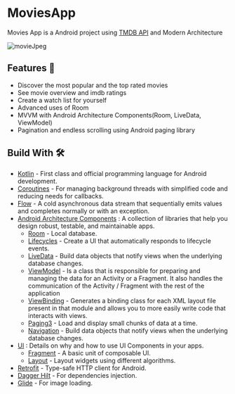 # MoviesApp
Movies App is a Android project using [TMDB API](https://developers.themoviedb.org/3/getting-started/introduction) and Modern Architecture

![movieJpeg](https://user-images.githubusercontent.com/73065590/236443971-b773ba90-bc54-435e-9daf-2b888b65a1c3.jpg)



##  Features 🌟 
*   Discover the most popular and the top rated movies
*   See movie overview and imdb ratings
*   Create a watch list for yourself
*   Advanced uses of Room
*   MVVM with Android Architecture Components(Room, LiveData, ViewModel)
*   Pagination and endless scrolling using Android paging library

## Build With 🛠

- [Kotlin](https://kotlinlang.org/) - First class and official programming language for Android development.
- [Coroutines](https://kotlinlang.org/docs/reference/coroutines-overview.html) - For managing background threads with simplified code and reducing needs for callbacks.
- [Flow](https://developer.android.com/kotlin/flow) - A cold asynchronous data stream that sequentially emits values and completes normally or with an exception.
- [Android Architecture Components](https://developer.android.com/topic/libraries/architecture) : A collection of libraries that help you design robust, testable, and maintainable apps.
  - [Room](https://developer.android.com/training/data-storage/room) - Local database.
  - [Lifecycles](https://developer.android.com/jetpack/androidx/releases/lifecycle) - Create a UI that automatically responds to lifecycle events.
  - [LiveData](https://developer.android.com/reference/kotlin/androidx/lifecycle/LiveData) - Build data objects that notify views when the underlying database changes.
  - [ViewModel](https://developer.android.com/reference/android/arch/lifecycle/ViewModel) - Is a class that is responsible for preparing and managing the data for an Activity or a Fragment. It also handles the communication of the Activity / Fragment with the rest of the application
  - [ViewBinding](https://developer.android.com/topic/libraries/view-binding) - Generates a binding class for each XML layout file present in that module and allows you to more easily write code that interacts with views.
  - [Paging3](https://kotlinlang.org/) - Load and display small chunks of data at a time.
  - [Navigation](https://developer.android.com/jetpack/androidx/releases/navigation) - Build data objects that notify views when the underlying database changes.
- [UI](https://developer.android.com/topic/architecture/ui-layer) : Details on why and how to use UI Components in your apps.
  - [Fragment](https://developer.android.com/reference/android/app/Fragment) - A basic unit of composable UI.
  - [Layout](https://developer.android.com/develop/ui/views/layout/declaring-layout) - Layout widgets using different algorithms.
- [Retrofit](https://square.github.io/retrofit/) - Type-safe HTTP client for Android.
- [Dagger Hilt](https://developer.android.com/training/dependency-injection/hilt-android) - For dependencies injection.
- [Glide](https://bumptech.github.io/glide/) - For image loading.
